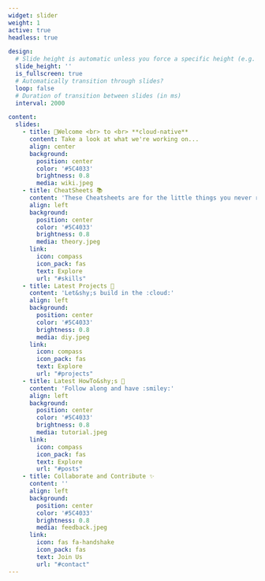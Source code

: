 ```yaml
---
widget: slider
weight: 1
active: true
headless: true

design:
  # Slide height is automatic unless you force a specific height (e.g. '400px')
  slide_height: ''
  is_fullscreen: true
  # Automatically transition through slides?
  loop: false
  # Duration of transition between slides (in ms)
  interval: 2000

content:
  slides:
    - title: 👋Welcome <br> to <br> **cloud-native**
      content: Take a look at what we're working on...
      align: center
      background:
        position: center
        color: '#5C4033'
        brightness: 0.8
        media: wiki.jpeg
    - title: CheatSheets 📚
      content: 'These Cheatsheets are for the little things you never remember :bell:'
      align: left
      background:
        position: center
        color: '#5C4033'
        brightness: 0.8
        media: theory.jpeg
      link:
        icon: compass
        icon_pack: fas
        text: Explore
        url: "#skills"
    - title: Latest Projects 📐
      content: 'Let&shy;s build in the :cloud:'
      align: left
      background:
        position: center
        color: '#5C4033'
        brightness: 0.8
        media: diy.jpeg
      link:
        icon: compass
        icon_pack: fas
        text: Explore
        url: "#projects"
    - title: Latest HowTo&shy;s 🤝
      content: 'Follow along and have :smiley:'
      align: left
      background:
        position: center
        color: '#5C4033'
        brightness: 0.8
        media: tutorial.jpeg
      link:
        icon: compass
        icon_pack: fas
        text: Explore
        url: "#posts"    
    - title: Collaborate and Contribute ✨
      content: ''
      align: left
      background:
        position: center
        color: '#5C4033'
        brightness: 0.8
        media: feedback.jpeg
      link:
        icon: fas fa-handshake
        icon_pack: fas
        text: Join Us
        url: "#contact"    
---
```

